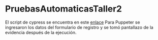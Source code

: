 # PruebasAutomaticasTaller2
El script de cypress se encuentra en este [enlace](https://github.com/dannyleandro/PruebasAutomaticasTaller2/blob/master/cypress/integration/simple_spec.js)
Para Puppeter se ingresaron los datos del formulario de registro y se tomó pantallazo de la evidencia después de la ejecución.
